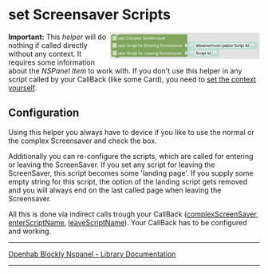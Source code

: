 # set Screensaver Scripts

[<img src="img/blockLibrary_nspanel_helpers_setScreenSaverScripts.png" align="right" width="300">](img/blockLibrary_nspanel_helpers_setScreenSaverScripts.png)

**Important:** This *helper* will do nothing if called directly without any context. It requires some information about the *NSPanel Item* to work with. If you don't use this helper in any script called by your CallBack (like some Card), you need to [set the context yourself](blockLibrary_nspanel_helpers_startScriptWithContext.md).

## Configuration

Using this helper you always have to device if you like to use the normal or the complex Screensaver and check the box.

Additionally you can re-configure the scripts, which are called for entering or leaving the ScreenSaver. If you set any script for leaving the ScreenSaver, this script becomes some 'landing page'. If you supply some empty string for this script, the option of the landing script gets removed and you will always end on the last called page when leaving the Screensaver.

All this is done via indirect calls trough your CallBack ([complexScreenSaver](blockLibrary_nspanel_callback_callback.md#complexscreensaver), [enterScriptName](blockLibrary_nspanel_callback_callback.md#enterscriptname), [leaveScriptName](blockLibrary_nspanel_callback_callback.md#leavescriptname)). Your CallBack has to be configured and working.<br clear="right"/>

---

[Openhab Blockly Nspanel - Library Documentation](README.md)

---
